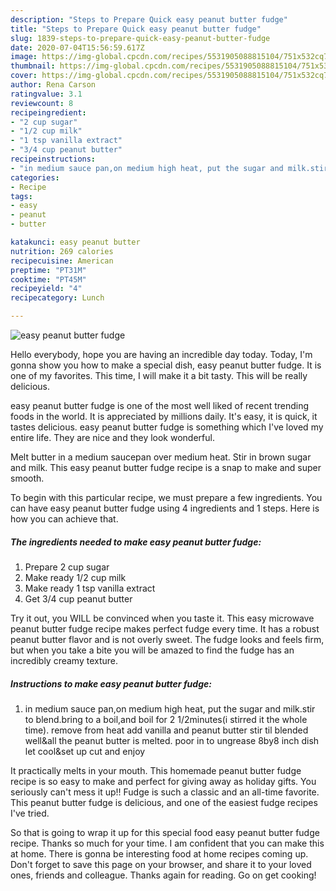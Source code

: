 ```yaml
---
description: "Steps to Prepare Quick easy peanut butter fudge"
title: "Steps to Prepare Quick easy peanut butter fudge"
slug: 1839-steps-to-prepare-quick-easy-peanut-butter-fudge
date: 2020-07-04T15:56:59.617Z
image: https://img-global.cpcdn.com/recipes/5531905088815104/751x532cq70/easy-peanut-butter-fudge-recipe-main-photo.jpg
thumbnail: https://img-global.cpcdn.com/recipes/5531905088815104/751x532cq70/easy-peanut-butter-fudge-recipe-main-photo.jpg
cover: https://img-global.cpcdn.com/recipes/5531905088815104/751x532cq70/easy-peanut-butter-fudge-recipe-main-photo.jpg
author: Rena Carson
ratingvalue: 3.1
reviewcount: 8
recipeingredient:
- "2 cup sugar"
- "1/2 cup milk"
- "1 tsp vanilla extract"
- "3/4 cup peanut butter"
recipeinstructions:
- "in medium sauce pan,on medium high heat, put the sugar and milk.stir to blend.bring to a boil,and boil for 2 1/2minutes(i stirred it the whole time). remove from heat add vanilla and peanut butter stir til blended well&amp;all the peanut butter is melted. poor in to ungrease 8by8 inch dish let cool&amp;set up cut and enjoy"
categories:
- Recipe
tags:
- easy
- peanut
- butter

katakunci: easy peanut butter 
nutrition: 269 calories
recipecuisine: American
preptime: "PT31M"
cooktime: "PT45M"
recipeyield: "4"
recipecategory: Lunch

---
```



![easy peanut butter fudge](https://img-global.cpcdn.com/recipes/5531905088815104/751x532cq70/easy-peanut-butter-fudge-recipe-main-photo.jpg)

Hello everybody, hope you are having an incredible day today. Today, I'm gonna show you how to make a special dish, easy peanut butter fudge. It is one of my favorites. This time, I will make it a bit tasty. This will be really delicious.

easy peanut butter fudge is one of the most well liked of recent trending foods in the world. It is appreciated by millions daily. It's easy, it is quick, it tastes delicious. easy peanut butter fudge is something which I've loved my entire life. They are nice and they look wonderful.

Melt butter in a medium saucepan over medium heat. Stir in brown sugar and milk. This easy peanut butter fudge recipe is a snap to make and super smooth.


To begin with this particular recipe, we must prepare a few ingredients. You can have easy peanut butter fudge using 4 ingredients and 1 steps. Here is how you can achieve that.

<!--inarticleads1-->

##### The ingredients needed to make easy peanut butter fudge:

1. Prepare 2 cup sugar
1. Make ready 1/2 cup milk
1. Make ready 1 tsp vanilla extract
1. Get 3/4 cup peanut butter


Try it out, you WILL be convinced when you taste it. This easy microwave peanut butter fudge recipe makes perfect fudge every time. It has a robust peanut butter flavor and is not overly sweet. The fudge looks and feels firm, but when you take a bite you will be amazed to find the fudge has an incredibly creamy texture. 

<!--inarticleads2-->

##### Instructions to make easy peanut butter fudge:

1. in medium sauce pan,on medium high heat, put the sugar and milk.stir to blend.bring to a boil,and boil for 2 1/2minutes(i stirred it the whole time). remove from heat add vanilla and peanut butter stir til blended well&amp;all the peanut butter is melted. poor in to ungrease 8by8 inch dish let cool&amp;set up cut and enjoy


It practically melts in your mouth. This homemade peanut butter fudge recipe is so easy to make and perfect for giving away as holiday gifts. You seriously can&#39;t mess it up!! Fudge is such a classic and an all-time favorite. This peanut butter fudge is delicious, and one of the easiest fudge recipes I&#39;ve tried. 

So that is going to wrap it up for this special food easy peanut butter fudge recipe. Thanks so much for your time. I am confident that you can make this at home. There is gonna be interesting food at home recipes coming up. Don't forget to save this page on your browser, and share it to your loved ones, friends and colleague. Thanks again for reading. Go on get cooking!
